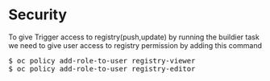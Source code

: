 Security
========
To give Trigger access to registry(push,update) by running the buildier task we need to give user access to registry permission by adding this command 

<pre>
$ oc policy add-role-to-user registry-viewer <user_name>
$ oc policy add-role-to-user registry-editor <user_name>
</pre>